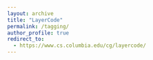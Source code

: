 ```yaml
---
layout: archive
title: "LayerCode"
permalink: /tagging/
author_profile: true
redirect_to:
  - https://www.cs.columbia.edu/cg/layercode/
--- 
```

